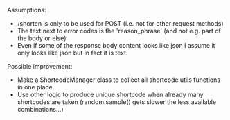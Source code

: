 Assumptions:

- /shorten is only to be used for POST (i.e. not for other request methods)
- The text next to error codes is the 'reason_phrase' (and not e.g. part of the body or else)
- Even if some of the response body content looks like json I assume it only looks like json but in fact it is text.


Possible improvement:
- Make a ShortcodeManager class to collect all shortcode utils functions in one place.
- Use other logic to produce unique shortcode when already many shortcodes are taken (random.sample() gets slower the less available combinations...)